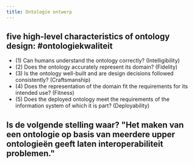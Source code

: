 ```yaml
---
title: Ontologie ontwerp
---
```


## five high-level characteristics of ontology design: #ontologiekwaliteit
- (1) Can humans understand the ontology correctly? (Intelligibility)
- (2) Does the ontology accurately represent its domain? (Fidelity)
- (3) Is the ontology well-built and are design decisions followed consistently? (Craftsmanship)
- (4) Does the representation of the domain fit the requirements for its intended use? (Fitness)
- (5) Does the deployed ontology meet the requirements of the information system of which it is part? (Deployability)
## Is de volgende stelling waar? "Het maken van een ontologie op basis van meerdere upper ontologieën geeft laten interoperabiliteit problemen."
##
